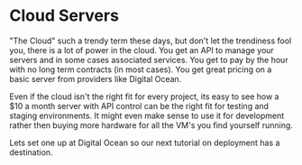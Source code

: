 # Cloud Servers

"The Cloud" such a trendy term these days, but don't let the trendiness fool you, there is a lot of power in the cloud.  You get an API to manage your servers and in some cases associated services.  You get to pay by the hour with no long term contracts (in most cases).  You get great pricing on a basic server from providers like Digital Ocean.

Even if the cloud isn't the right fit for every project, its easy to see how a $10 a month server with API control can be the right fit for testing and staging environments.  It might even make sense to use it for development rather then buying more hardware for all the VM's you find yourself running.

Lets set one up at Digital Ocean so our next tutorial on deployment has a destination.
